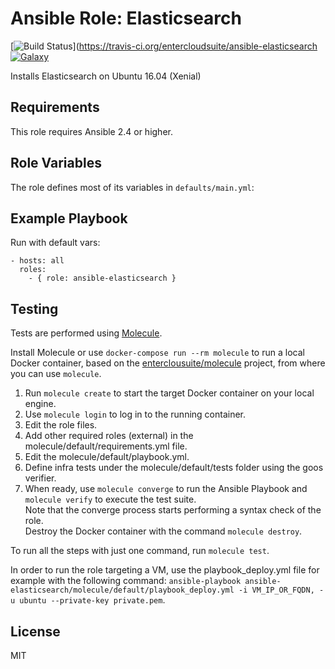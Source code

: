 Ansible Role: Elasticsearch 
======================================

[![Build Status](https://travis-ci.org/entercloudsuite/ansible-elasticsearch.svg?branch=master)](https://travis-ci.org/entercloudsuite/ansible-elasticsearch
[![Galaxy](https://img.shields.io/badge/galaxy-entercloudsuite.elasticsearch-blue.svg?style=flat-square)](https://galaxy.ansible.com/entercloudsuite/elasticsearch)  

Installs Elasticsearch on Ubuntu 16.04 (Xenial)

## Requirements

This role requires Ansible 2.4 or higher.

## Role Variables

The role defines most of its variables in `defaults/main.yml`:

## Example Playbook

Run with default vars:

    - hosts: all
      roles:
        - { role: ansible-elasticsearch }

## Testing

Tests are performed using [Molecule](http://molecule.readthedocs.org/en/latest/).

Install Molecule or use `docker-compose run --rm molecule` to run a local Docker container, based on the [enterclousuite/molecule](https://hub.docker.com/r/fminzoni/molecule/) project, from where you can use `molecule`.

1. Run `molecule create` to start the target Docker container on your local engine.  
2. Use `molecule login` to log in to the running container.  
3. Edit the role files.  
4. Add other required roles (external) in the molecule/default/requirements.yml file.  
5. Edit the molecule/default/playbook.yml.  
6. Define infra tests under the molecule/default/tests folder using the goos verifier.  
7. When ready, use `molecule converge` to run the Ansible Playbook and `molecule verify` to execute the test suite.  
Note that the converge process starts performing a syntax check of the role.  
Destroy the Docker container with the command `molecule destroy`.   

To run all the steps with just one command, run `molecule test`. 

In order to run the role targeting a VM, use the playbook_deploy.yml file for example with the following command: `ansible-playbook ansible-elasticsearch/molecule/default/playbook_deploy.yml -i VM_IP_OR_FQDN, -u ubuntu --private-key private.pem`.  

## License

MIT
